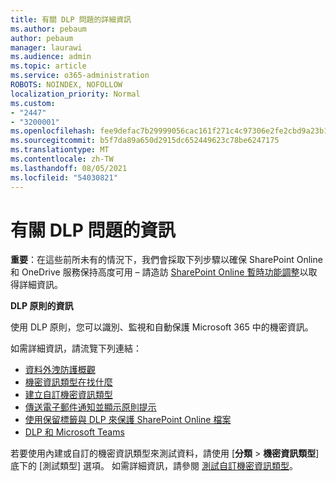 ```yaml
---
title: 有關 DLP 問題的詳細資訊
ms.author: pebaum
author: pebaum
manager: laurawi
ms.audience: admin
ms.topic: article
ms.service: o365-administration
ROBOTS: NOINDEX, NOFOLLOW
localization_priority: Normal
ms.custom:
- "2447"
- "3200001"
ms.openlocfilehash: fee9defac7b29999056cac161f271c4c97306e2fe2cbd9a23b1b956b2ee02e98
ms.sourcegitcommit: b5f7da89a650d2915dc652449623c78be6247175
ms.translationtype: MT
ms.contentlocale: zh-TW
ms.lasthandoff: 08/05/2021
ms.locfileid: "54030821"
---
```

# <a name="information-about-dlp-issues"></a>有關 DLP 問題的資訊

**重要**：在這些前所未有的情況下，我們會採取下列步驟以確保 SharePoint Online 和 OneDrive 服務保持高度可用 – 請造訪 [SharePoint Online 暫時功能調整](https://aka.ms/ODSPAdjustments)以取得詳細資訊。

**DLP 原則的資訊**

使用 DLP 原則，您可以識別、監視和自動保護 Microsoft 365 中的機密資訊。

如需詳細資訊，請流覽下列連結：

- [資料外洩防護概觀](https://docs.microsoft.com/microsoft-365/compliance/data-loss-prevention-policies)
- [機密資訊類型在找什麼](https://docs.microsoft.com/microsoft-365/compliance/sensitive-information-type-entity-definitions)
- [建立自訂機密資訊類型](https://docs.microsoft.com/microsoft-365/compliance/create-a-custom-sensitive-information-type)
- [傳送電子郵件通知並顯示原則提示](https://docs.microsoft.com/microsoft-365/compliance/use-notifications-and-policy-tips)
- [使用保留標籤與 DLP 來保護 SharePoint Online 檔案](https://docs.microsoft.com/microsoft-365/compliance/protect-sharepoint-online-files-with-office-365-labels-and-dlp)
- [DLP 和 Microsoft Teams](https://docs.microsoft.com/microsoft-365/compliance/dlp-microsoft-teams)

若要使用內建或自訂的機密資訊類型來測試資料，請使用 [**分類**   >  **機密資訊類型**] 底下的 [測試類型] 選項。 如需詳細資訊，請參閱 [測試自訂機密資訊類型](https://docs.microsoft.com/microsoft-365/compliance/create-a-custom-sensitive-information-type#create-custom-sensitive-information-types-in-the-security--compliance-center)。